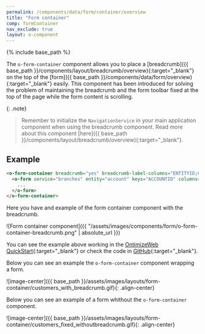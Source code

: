 ```yaml
---
permalink: /components/data/form/container/overview
title: "Form container"
comp: formContainer
nav_exclude: true
layout: o-component
---
```


{% include base_path %}

The `o-form-container` component allows you to place a [breadcrumb]({{ base_path }}/components/layout/breadcrumb/overview){:target="_blank"} on the top of the [form]({{ base_path }}/components/data/form/overview){:target="_blank"} easily. This component has been introduced for solving the problem of maintaining the breadcrumb and the form toolbar fixed at the top of the page while the form content is scrolling.

{: .note}
>Remember to initialize the `NavigationService` in your main application component when using the breadcrumb component. Read more about this component [here]({{ base_path }}/components/layout/breadcrumb/overview){:target="_blank"}.

## Example

```html
<o-form-container breadcrumb="yes" breadcrumb-label-columns="ENTITYID;OFFICEID;CDID;ANID" breadcrumb-separator="-">
  <o-form service="branches" entity="account" keys="ACCOUNTID" columns="ACCOUNTID;BALANCE;ENTITYID;OFFICEID;CDID;ANID;CCOUNTTYP" header-actions="R;U;D" show-header-navigation="yes">
    ...
  </o-form>
</o-form-container>
```

Here you have and example of the form container component with the breadcrumb.

![Form container component]({{ "/assets/images/components/form/o-form-container-breadcrumb.png" | absolute_url }})

You can see the example above working in the [OntimizeWeb QuickStart](https://try.imatia.com/ontimizeweb/quickstart/main/accounts/19952?isdetail=true){:target="_blank"} or check the code in [GitHub](https://github.com/OntimizeWeb/ontimize-web-ngx-quickstart/blob/master/src/app/main/accounts/detail/accounts-detail.component.html){:target="_blank"}.

Below you can see an example the `o-form-container` component wrapping a form.

![image-center]({{ base_path }}/assets/images/layouts/form-container/customers_with_breadcrumb.gif){: .align-center}

Below you can see an example of a form whithout the `o-form-container` component.

![image-center]({{ base_path }}/assets/images/layouts/form-container/customers_fixed_withoutbreadcrumb.gif){: .align-center}
